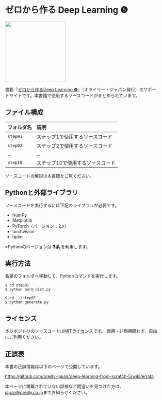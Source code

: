 ゼロから作る Deep Learning ❺
=============================

[<img src="https://raw.githubusercontent.com/oreilly-japan/deep-learning-from-scratch-5/images/deep-learning-from-scratch-5.png" width="200px">](https://www.amazon.co.jp/dp/4814400594/)


書籍『[ゼロから作るDeep Learning ❺](https://www.amazon.co.jp/dp/4814400594/)』（オライリー・ジャパン発行）のサポートサイトです。本書籍で使用するソースコードがまとめられています。


## ファイル構成

|フォルダ名 |説明                             |
|:--        |:--                              |
|`step01`   |ステップ1で使用するソースコード  |
|`step02`   |ステップ2で使用するソースコード  |
|...        |...                              |
|`step10`   |ステップ10で使用するソースコード |


ソースコードの解説は本書籍をご覧ください。


## Pythonと外部ライブラリ

ソースコードを実行するには下記のライブラリが必要です。

* NumPy
* Matplotlib
* PyTorch（バージョン：2.x）
* torchvision
* tqdm

※Pythonのバージョンは **3系** を利用します。


## 実行方法

各章のフォルダへ移動して、Pythonコマンドを実行します。

```
$ cd step01
$ python norm_dist.py

$ cd ../step02
$ python generate.py
```


<!--
## クラウドサービスでの実行

本書のコードは次の表にあるボタンをクリックすることで、AWSの無料の計算環境である[Amazon SageMaker Studio Lab](https://studiolab.sagemaker.aws/)上に実行できます(事前に[メールアドレスによる登録](https://studiolab.sagemaker.aws/requestAccount)が必要です)。SageMaker Studio Labの使い方は[こちら](https://github.com/aws-sagemaker-jp/awesome-studio-lab-jp/blob/main/README_usage.md)をご覧ください。[Amazon SageMaker Studio Lab Community](https://github.com/aws-studiolab-jp/awesome-studio-lab-jp)で最新情報が取得できます。

|フォルダ名 |Amazon SageMaker Studio Lab
|:--        |:--                          |
|step01       |[![Open In SageMaker Studio Lab](https://studiolab.sagemaker.aws/studiolab.svg)](https://studiolab.sagemaker.aws/import/github/oreilly-japan/deep-learning-from-scratch-5/blob/master/notebooks/step01.ipynb)|
|step02       |[![Open In SageMaker Studio Lab](https://studiolab.sagemaker.aws/studiolab.svg)](https://studiolab.sagemaker.aws/import/github/oreilly-japan/deep-learning-from-scratch-5/blob/master/notebooks/step02.ipynb)|
|step03       |[![Open In SageMaker Studio Lab](https://studiolab.sagemaker.aws/studiolab.svg)](https://studiolab.sagemaker.aws/import/github/oreilly-japan/deep-learning-from-scratch-5/blob/master/notebooks/step03.ipynb)|
|step04       |[![Open In SageMaker Studio Lab](https://studiolab.sagemaker.aws/studiolab.svg)](https://studiolab.sagemaker.aws/import/github/oreilly-japan/deep-learning-from-scratch-5/blob/master/notebooks/step04.ipynb)|
|step05       |[![Open In SageMaker Studio Lab](https://studiolab.sagemaker.aws/studiolab.svg)](https://studiolab.sagemaker.aws/import/github/oreilly-japan/deep-learning-from-scratch-5/blob/master/notebooks/step05.ipynb)|
|step06       |[![Open In SageMaker Studio Lab](https://studiolab.sagemaker.aws/studiolab.svg)](https://studiolab.sagemaker.aws/import/github/oreilly-japan/deep-learning-from-scratch-5/blob/master/notebooks/step06.ipynb)|
|step07       |[![Open In SageMaker Studio Lab](https://studiolab.sagemaker.aws/studiolab.svg)](https://studiolab.sagemaker.aws/import/github/oreilly-japan/deep-learning-from-scratch-5/blob/master/notebooks/step07.ipynb)|
|step08       |[![Open In SageMaker Studio Lab](https://studiolab.sagemaker.aws/studiolab.svg)](https://studiolab.sagemaker.aws/import/github/oreilly-japan/deep-learning-from-scratch-5/blob/master/notebooks/step08.ipynb)|
|step09       |[![Open In SageMaker Studio Lab](https://studiolab.sagemaker.aws/studiolab.svg)](https://studiolab.sagemaker.aws/import/github/oreilly-japan/deep-learning-from-scratch-5/blob/master/notebooks/step09.ipynb)|
|step10       |[![Open In SageMaker Studio Lab](https://studiolab.sagemaker.aws/studiolab.svg)](https://studiolab.sagemaker.aws/import/github/oreilly-japan/deep-learning-from-scratch-5/blob/master/notebooks/step10.ipynb)|
 -->


## ライセンス

本リポジトリのソースコードは[MITライセンス](http://www.opensource.org/licenses/MIT)です。
商用・非商用問わず、自由にご利用ください。


## 正誤表

本書の正誤情報は以下のページで公開しています。

https://github.com/oreilly-japan/deep-learning-from-scratch-5/wiki/errata

本ページに掲載されていない誤植など間違いを見つけた方は、[japan@oreilly.co.jp](<mailto:japan@oreilly.co.jp>)までお知らせください。